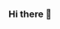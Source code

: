 ### Hi there 👋

<!--
**Sakif-Hridoy/Sakif-Hridoy** is a ✨ _special_ ✨ repository because its `README.md` (this file) appears on your GitHub profile.

Here are some ideas to get you started:
I am Sakif Hridoy
- 🔭 I’m currently working on ...
- 🌱 I’m currently learning ...
- 👯 I’m looking to collaborate on ...
- 🤔 I’m looking for help with ...
- 💬 Ask me about ... 
- 📫 How to reach me: ...
- 😄 Pronouns: ...
- ⚡ Fun fact: ...
-->
